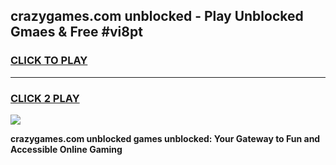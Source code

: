 
## crazygames.com unblocked - Play Unblocked Gmaes & Free #vi8pt
<h3>
<a href="https://news.freeplayer.one?title=crazygames.com_unblocked&ref=03M">CLICK TO PLAY</a></h3>
<hr>

<h3>
<a href="https://news.freeplayer.one?title=crazygames.com_unblocked&ref=03M">CLICK 2 PLAY</a>
  
</h3>

<a href="https://news.freeplayer.one?title=crazygames.com_unblocked&ref=03M"><img src="https://clearcache.store/games.png"></a>


**crazygames.com unblocked games unblocked: Your Gateway to Fun and Accessible Online Gaming**
